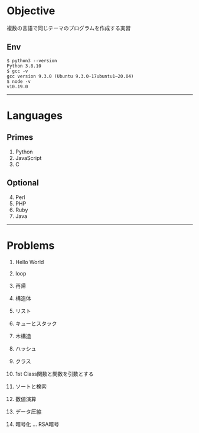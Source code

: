 # Objective
複数の言語で同じテーマのプログラムを作成する実習

## Env
```
$ python3 --version
Python 3.8.10
$ gcc -v
gcc version 9.3.0 (Ubuntu 9.3.0-17ubuntu1~20.04)
$ node -v
v10.19.0
```
---

# Languages

## Primes
1. Python
2. JavaScript
3. C

## Optional
4. Perl
5. PHP
6. Ruby
7. Java

---

# Problems

1. Hello World
2. loop
3. 再帰
4. 構造体
5. リスト
6. キューとスタック
7. 木構造
8. ハッシュ
9. クラス
10. 1st Class関数と関数を引数とする

11. ソートと検索
12. 数値演算
13. データ圧縮
14. 暗号化 ... RSA暗号

